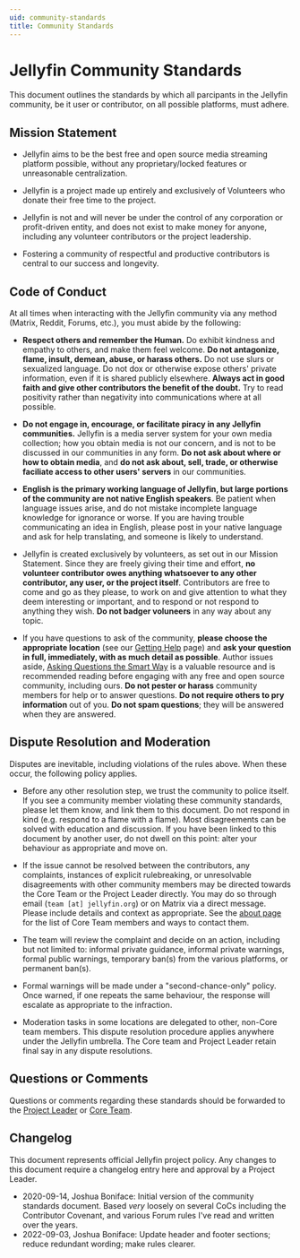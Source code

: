 ```yaml
---
uid: community-standards
title: Community Standards
---
```


# Jellyfin Community Standards

This document outlines the standards by which all parcipants in the Jellyfin community, be it user or contributor, on all possible platforms, must adhere.

## Mission Statement

- Jellyfin aims to be the best free and open source media streaming platform possible, without any proprietary/locked features or unreasonable centralization.

- Jellyfin is a project made up entirely and exclusively of Volunteers who donate their free time to the project.

- Jellyfin is not and will never be under the control of any corporation or profit-driven entity, and does not exist to make money for anyone, including any volunteer contributors or the project leadership.

- Fostering a community of respectful and productive contributors is central to our success and longevity.

## Code of Conduct

At all times when interacting with the Jellyfin community via any method (Matrix, Reddit, Forums, etc.), you must abide by the following:

- **Respect others and remember the Human.** Do exhibit kindness and empathy to others, and make them feel welcome. **Do not antagonize, flame, insult, demean, abuse, or harass others.** Do not use slurs or sexualized language. Do not dox or otherwise expose others' private information, even if it is shared publicly elsewhere. **Always act in good faith and give other contributors the benefit of the doubt.** Try to read positivity rather than negativity into communications where at all possible.

- **Do not engage in, encourage, or facilitate piracy in any Jellyfin communities.** Jellyfin is a media server system for your own media collection; how you obtain media is not our concern, and is not to be discussed in our communities in any form. **Do not ask about where or how to obtain media**, and **do not ask about, sell, trade, or otherwise faciliate access to other users' servers** in our communities.

- **English is the primary working language of Jellyfin, but large portions of the community are not native English speakers**. Be patient when language issues arise, and do not mistake incomplete language knowledge for ignorance or worse. If you are having trouble communicating an idea in English, please post in your native language and ask for help translating, and someone is likely to understand.

- Jellyfin is created exclusively by volunteers, as set out in our Mission Statement. Since they are freely giving their time and effort, **no volunteer contributor owes anything whatsoever to any other contributor, any user, or the project itself**. Contributors are free to come and go as they please, to work on and give attention to what they deem interesting or important, and to respond or not respond to anything they wish. **Do not badger voluneers** in any way about any topic.

- If you have questions to ask of the community, **please choose the appropriate location** (see our [Getting Help](xref:getting-help) page) and **ask your question in full, immediately, with as much detail as possible**. Author issues aside, [Asking Questions the Smart Way](http://www.catb.org/~esr/faqs/smart-questions.html) is a valuable resource and is recommended reading before engaging with any free and open source community, including ours. **Do not pester or harass** community members for help or to answer questions. **Do not require others to pry information** out of you. **Do not spam questions**; they will be answered when they are answered.

## Dispute Resolution and Moderation

Disputes are inevitable, including violations of the rules above. When these occur, the following policy applies.

- Before any other resolution step, we trust the community to police itself. If you see a community member violating these community standards, please let them know, and link them to this document. Do not respond in kind (e.g. respond to a flame with a flame). Most disagreements can be solved with education and discussion. If you have been linked to this document by another user, do not dwell on this point: alter your behaviour as appropriate and move on.

- If the issue cannot be resolved between the contributors, any complaints, instances of explicit rulebreaking, or unresolvable disagreements with other community members may be directed towards the Core Team or the Project Leader directly. You may do so through email (`team [at] jellyfin.org`) or on Matrix via a direct message. Please include details and context as appropriate. See the [about page](xref:about) for the list of Core Team members and ways to contact them.

- The team will review the complaint and decide on an action, including but not limited to: informal private guidance, informal private warnings, formal public warnings, temporary ban(s) from the various platforms, or permanent ban(s).

- Formal warnings will be made under a "second-chance-only" policy. Once warned, if one repeats the same behaviour, the response will escalate as appropriate to the infraction.

- Moderation tasks in some locations are delegated to other, non-Core team members. This dispute resolution procedure applies anywhere under the Jellyfin umbrella. The Core team and Project Leader retain final say in any dispute resolutions.

## Questions or Comments

Questions or comments regarding these standards should be forwarded to the [Project Leader](https://matrix.to/#/@joshuaboniface:bonifacelabs.ca) or [Core Team](xref:about).

## Changelog

This document represents official Jellyfin project policy. Any changes to this document require a changelog entry here and approval by a Project Leader.

* 2020-09-14, Joshua Boniface: Initial version of the community standards document. Based *very* loosely on several CoCs including the Contributor Covenant, and various Forum rules I've read and written over the years.
* 2022-09-03, Joshua Boniface: Update header and footer sections; reduce redundant wording; make rules clearer.
